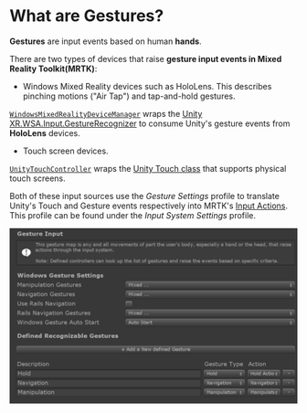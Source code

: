 # What are Gestures?

**Gestures** are input events based on human **hands**. 

There are two types of devices that raise **gesture input events in Mixed Reality Toolkit\(MRTK\)**:

* Windows Mixed Reality devices such as HoloLens. This describes pinching motions \("Air Tap"\) and tap-and-hold gestures.  

[`WindowsMixedRealityDeviceManager`](https://microsoft.github.io/MixedRealityToolkit-Unity/api/Microsoft.MixedReality.Toolkit.WindowsMixedReality.Input.WindowsMixedRealityDeviceManager.html) wraps the [Unity XR.WSA.Input.GestureRecognizer](https://docs.unity3d.com/ScriptReference/XR.WSA.Input.GestureRecognizer.html) to consume Unity's gesture events from **HoloLens** devices.

* Touch screen devices. 

 [`UnityTouchController`](https://microsoft.github.io/MixedRealityToolkit-Unity/api/Microsoft.MixedReality.Toolkit.Input.UnityInput.html) wraps the [Unity Touch class](https://docs.unity3d.com/ScriptReference/Touch.html) that supports physical touch screens.

 Both of these input sources use the _Gesture Settings_ profile to translate Unity's Touch and Gesture events respectively into MRTK's [Input Actions](https://microsoft.github.io/MixedRealityToolkit-Unity/Documentation/Input/InputActions.html). This profile can be found under the _Input System Settings_ profile.

![Gesture Profile Settings](../../../.gitbook/assets/gestureprofile.png)

